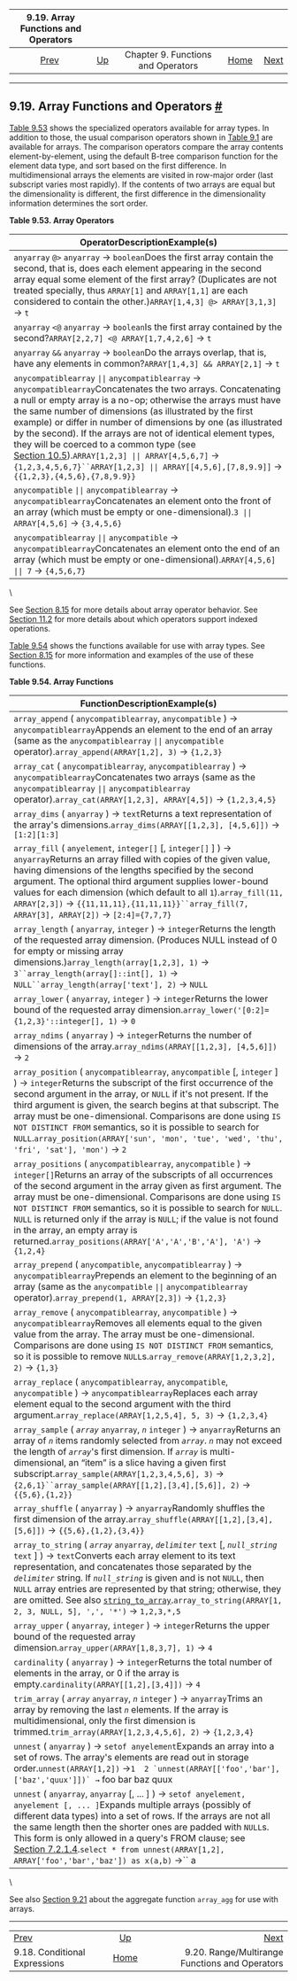 

|                 9.19. Array Functions and Operators                 |                                                           |                                    |                                                       |                                                                                |
| :-----------------------------------------------------------------: | :-------------------------------------------------------- | :--------------------------------: | ----------------------------------------------------: | -----------------------------------------------------------------------------: |
| [Prev](functions-conditional.html "9.18. Conditional Expressions")  | [Up](functions.html "Chapter 9. Functions and Operators") | Chapter 9. Functions and Operators | [Home](index.html "PostgreSQL 17devel Documentation") |  [Next](functions-range.html "9.20. Range/Multirange Functions and Operators") |

***

## 9.19. Array Functions and Operators [#](#FUNCTIONS-ARRAY)

[Table 9.53](functions-array.html#ARRAY-OPERATORS-TABLE "Table 9.53. Array Operators") shows the specialized operators available for array types. In addition to those, the usual comparison operators shown in [Table 9.1](functions-comparison.html#FUNCTIONS-COMPARISON-OP-TABLE "Table 9.1. Comparison Operators") are available for arrays. The comparison operators compare the array contents element-by-element, using the default B-tree comparison function for the element data type, and sort based on the first difference. In multidimensional arrays the elements are visited in row-major order (last subscript varies most rapidly). If the contents of two arrays are equal but the dimensionality is different, the first difference in the dimensionality information determines the sort order.

**Table 9.53. Array Operators**

| OperatorDescriptionExample(s)                                                                                                                                                                                                                                                                                                                                                                                                                                                                                                                                                                                                                         |
| ----------------------------------------------------------------------------------------------------------------------------------------------------------------------------------------------------------------------------------------------------------------------------------------------------------------------------------------------------------------------------------------------------------------------------------------------------------------------------------------------------------------------------------------------------------------------------------------------------------------------------------------------------- |
| `anyarray` `@>` `anyarray` → `boolean`Does the first array contain the second, that is, does each element appearing in the second array equal some element of the first array? (Duplicates are not treated specially, thus `ARRAY[1]` and `ARRAY[1,1]` are each considered to contain the other.)`ARRAY[1,4,3] @> ARRAY[3,1,3]` → `t`                                                                                                                                                                                                                                                                                                                 |
| `anyarray` `<@` `anyarray` → `boolean`Is the first array contained by the second?`ARRAY[2,2,7] <@ ARRAY[1,7,4,2,6]` → `t`                                                                                                                                                                                                                                                                                                                                                                                                                                                                                                                             |
| `anyarray` `&&` `anyarray` → `boolean`Do the arrays overlap, that is, have any elements in common?`ARRAY[1,4,3] && ARRAY[2,1]` → `t`                                                                                                                                                                                                                                                                                                                                                                                                                                                                                                                  |
| `anycompatiblearray` `\|\|` `anycompatiblearray` → `anycompatiblearray`Concatenates the two arrays. Concatenating a null or empty array is a no-op; otherwise the arrays must have the same number of dimensions (as illustrated by the first example) or differ in number of dimensions by one (as illustrated by the second). If the arrays are not of identical element types, they will be coerced to a common type (see [Section 10.5](typeconv-union-case.html "10.5. UNION, CASE, and Related Constructs")).`ARRAY[1,2,3] \|\| ARRAY[4,5,6,7]` → `{1,2,3,4,5,6,7}``ARRAY[1,2,3] \|\| ARRAY[[4,5,6],[7,8,9.9]]` → `{{1,2,3},{4,5,6},{7,8,9.9}}` |
| `anycompatible` `\|\|` `anycompatiblearray` → `anycompatiblearray`Concatenates an element onto the front of an array (which must be empty or one-dimensional).`3 \|\| ARRAY[4,5,6]` → `{3,4,5,6}`                                                                                                                                                                                                                                                                                                                                                                                                                                                     |
| `anycompatiblearray` `\|\|` `anycompatible` → `anycompatiblearray`Concatenates an element onto the end of an array (which must be empty or one-dimensional).`ARRAY[4,5,6] \|\| 7` → `{4,5,6,7}`                                                                                                                                                                                                                                                                                                                                                                                                                                                       |

\

See [Section 8.15](arrays.html "8.15. Arrays") for more details about array operator behavior. See [Section 11.2](indexes-types.html "11.2. Index Types") for more details about which operators support indexed operations.

[Table 9.54](functions-array.html#ARRAY-FUNCTIONS-TABLE "Table 9.54. Array Functions") shows the functions available for use with array types. See [Section 8.15](arrays.html "8.15. Arrays") for more information and examples of the use of these functions.

**Table 9.54. Array Functions**

| FunctionDescriptionExample(s)                                                                                                                                                                                                                                                                                                                                                                                                                                                                                                                           |
| ------------------------------------------------------------------------------------------------------------------------------------------------------------------------------------------------------------------------------------------------------------------------------------------------------------------------------------------------------------------------------------------------------------------------------------------------------------------------------------------------------------------------------------------------------- |
| `array_append` ( `anycompatiblearray`, `anycompatible` ) → `anycompatiblearray`Appends an element to the end of an array (same as the `anycompatiblearray` `\|\|` `anycompatible` operator).`array_append(ARRAY[1,2], 3)` → `{1,2,3}`                                                                                                                                                                                                                                                                                                               |
| `array_cat` ( `anycompatiblearray`, `anycompatiblearray` ) → `anycompatiblearray`Concatenates two arrays (same as the `anycompatiblearray` `\|\|` `anycompatiblearray` operator).`array_cat(ARRAY[1,2,3], ARRAY[4,5])` → `{1,2,3,4,5}`                                                                                                                                                                                                                                                                                                              |
| `array_dims` ( `anyarray` ) → `text`Returns a text representation of the array's dimensions.`array_dims(ARRAY[[1,2,3], [4,5,6]])` → `[1:2][1:3]`                                                                                                                                                                                                                                                                                                                                                                                                    |
| `array_fill` ( `anyelement`, `integer[]` \[, `integer[]` ] ) → `anyarray`Returns an array filled with copies of the given value, having dimensions of the lengths specified by the second argument. The optional third argument supplies lower-bound values for each dimension (which default to all `1`).`array_fill(11, ARRAY[2,3])` → `{{11,11,11},{11,11,11}}``array_fill(7, ARRAY[3], ARRAY[2])` → `[2:4]={7,7,7}`                                                                                                                             |
| `array_length` ( `anyarray`, `integer` ) → `integer`Returns the length of the requested array dimension. (Produces NULL instead of 0 for empty or missing array dimensions.)`array_length(array[1,2,3], 1)` → `3``array_length(array[]::int[], 1)` → `NULL``array_length(array['text'], 2)` → `NULL`                                                                                                                                                                                                                                                |
| `array_lower` ( `anyarray`, `integer` ) → `integer`Returns the lower bound of the requested array dimension.`array_lower('[0:2]={1,2,3}'::integer[], 1)` → `0`                                                                                                                                                                                                                                                                                                                                                                                      |
| `array_ndims` ( `anyarray` ) → `integer`Returns the number of dimensions of the array.`array_ndims(ARRAY[[1,2,3], [4,5,6]])` → `2`                                                                                                                                                                                                                                                                                                                                                                                                                  |
| `array_position` ( `anycompatiblearray`, `anycompatible` \[, `integer` ] ) → `integer`Returns the subscript of the first occurrence of the second argument in the array, or `NULL` if it's not present. If the third argument is given, the search begins at that subscript. The array must be one-dimensional. Comparisons are done using `IS NOT DISTINCT FROM` semantics, so it is possible to search for `NULL`.`array_position(ARRAY['sun', 'mon', 'tue', 'wed', 'thu', 'fri', 'sat'], 'mon')` → `2`                                           |
| `array_positions` ( `anycompatiblearray`, `anycompatible` ) → `integer[]`Returns an array of the subscripts of all occurrences of the second argument in the array given as first argument. The array must be one-dimensional. Comparisons are done using `IS NOT DISTINCT FROM` semantics, so it is possible to search for `NULL`. `NULL` is returned only if the array is `NULL`; if the value is not found in the array, an empty array is returned.`array_positions(ARRAY['A','A','B','A'], 'A')` → `{1,2,4}`                                   |
| `array_prepend` ( `anycompatible`, `anycompatiblearray` ) → `anycompatiblearray`Prepends an element to the beginning of an array (same as the `anycompatible` `\|\|` `anycompatiblearray` operator).`array_prepend(1, ARRAY[2,3])` → `{1,2,3}`                                                                                                                                                                                                                                                                                                      |
| `array_remove` ( `anycompatiblearray`, `anycompatible` ) → `anycompatiblearray`Removes all elements equal to the given value from the array. The array must be one-dimensional. Comparisons are done using `IS NOT DISTINCT FROM` semantics, so it is possible to remove `NULL`s.`array_remove(ARRAY[1,2,3,2], 2)` → `{1,3}`                                                                                                                                                                                                                        |
| `array_replace` ( `anycompatiblearray`, `anycompatible`, `anycompatible` ) → `anycompatiblearray`Replaces each array element equal to the second argument with the third argument.`array_replace(ARRAY[1,2,5,4], 5, 3)` → `{1,2,3,4}`                                                                                                                                                                                                                                                                                                               |
| `array_sample` ( *`array`* `anyarray`, *`n`* `integer` ) → `anyarray`Returns an array of *`n`* items randomly selected from *`array`*. *`n`* may not exceed the length of *`array`*'s first dimension. If *`array`* is multi-dimensional, an “item” is a slice having a given first subscript.`array_sample(ARRAY[1,2,3,4,5,6], 3)` → `{2,6,1}``array_sample(ARRAY[[1,2],[3,4],[5,6]], 2)` → `{{5,6},{1,2}}`                                                                                                                                        |
| `array_shuffle` ( `anyarray` ) → `anyarray`Randomly shuffles the first dimension of the array.`array_shuffle(ARRAY[[1,2],[3,4],[5,6]])` → `{{5,6},{1,2},{3,4}}`                                                                                                                                                                                                                                                                                                                                                                                     |
| `array_to_string` ( *`array`* `anyarray`, *`delimiter`* `text` \[, *`null_string`* `text` ] ) → `text`Converts each array element to its text representation, and concatenates those separated by the *`delimiter`* string. If *`null_string`* is given and is not `NULL`, then `NULL` array entries are represented by that string; otherwise, they are omitted. See also [`string_to_array`](functions-string.html#FUNCTION-STRING-TO-ARRAY).`array_to_string(ARRAY[1, 2, 3, NULL, 5], ',', '*')` → `1,2,3,*,5`                                   |
| `array_upper` ( `anyarray`, `integer` ) → `integer`Returns the upper bound of the requested array dimension.`array_upper(ARRAY[1,8,3,7], 1)` → `4`                                                                                                                                                                                                                                                                                                                                                                                                  |
| `cardinality` ( `anyarray` ) → `integer`Returns the total number of elements in the array, or 0 if the array is empty.`cardinality(ARRAY[[1,2],[3,4]])` → `4`                                                                                                                                                                                                                                                                                                                                                                                       |
| `trim_array` ( *`array`* `anyarray`, *`n`* `integer` ) → `anyarray`Trims an array by removing the last *`n`* elements. If the array is multidimensional, only the first dimension is trimmed.`trim_array(ARRAY[1,2,3,4,5,6], 2)` → `{1,2,3,4}`                                                                                                                                                                                                                                                                                                      |
| `unnest` ( `anyarray` ) → `setof anyelement`Expands an array into a set of rows. The array's elements are read out in storage order.`unnest(ARRAY[1,2])` →``1  2 `unnest(ARRAY[['foo','bar'],['baz','quux']])` →``      foo  bar  baz  quux                                                                                                                                                                                                                                                                                                   |
| `unnest` ( `anyarray`, `anyarray` \[, ... ] ) → `setof anyelement, anyelement [, ... ]`Expands multiple arrays (possibly of different data types) into a set of rows. If the arrays are not all the same length then the shorter ones are padded with `NULL`s. This form is only allowed in a query's FROM clause; see [Section 7.2.1.4](queries-table-expressions.html#QUERIES-TABLEFUNCTIONS "7.2.1.4. Table Functions").`select * from unnest(ARRAY[1,2], ARRAY['foo','bar','baz']) as x(a,b)` →``      a |  b ---+-----  1 | foo  2 | bar    | baz  |

\

See also [Section 9.21](functions-aggregate.html "9.21. Aggregate Functions") about the aggregate function `array_agg` for use with arrays.

***

|                                                                     |                                                           |                                                                                |
| :------------------------------------------------------------------ | :-------------------------------------------------------: | -----------------------------------------------------------------------------: |
| [Prev](functions-conditional.html "9.18. Conditional Expressions")  | [Up](functions.html "Chapter 9. Functions and Operators") |  [Next](functions-range.html "9.20. Range/Multirange Functions and Operators") |
| 9.18. Conditional Expressions                                       |   [Home](index.html "PostgreSQL 17devel Documentation")   |                                 9.20. Range/Multirange Functions and Operators |
